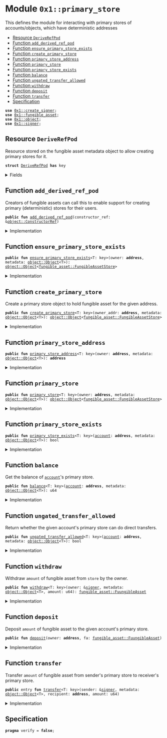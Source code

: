
<a name="0x1_primary_store"></a>

# Module `0x1::primary_store`

This defines the module for interacting with primary stores of accounts/objects, which have deterministic addresses


-  [Resource `DeriveRefPod`](#0x1_primary_store_DeriveRefPod)
-  [Function `add_derived_ref_pod`](#0x1_primary_store_add_derived_ref_pod)
-  [Function `ensure_primary_store_exists`](#0x1_primary_store_ensure_primary_store_exists)
-  [Function `create_primary_store`](#0x1_primary_store_create_primary_store)
-  [Function `primary_store_address`](#0x1_primary_store_primary_store_address)
-  [Function `primary_store`](#0x1_primary_store_primary_store)
-  [Function `primary_store_exists`](#0x1_primary_store_primary_store_exists)
-  [Function `balance`](#0x1_primary_store_balance)
-  [Function `ungated_transfer_allowed`](#0x1_primary_store_ungated_transfer_allowed)
-  [Function `withdraw`](#0x1_primary_store_withdraw)
-  [Function `deposit`](#0x1_primary_store_deposit)
-  [Function `transfer`](#0x1_primary_store_transfer)
-  [Specification](#@Specification_0)


<pre><code><b>use</b> <a href="create_signer.md#0x1_create_signer">0x1::create_signer</a>;
<b>use</b> <a href="fungible_asset.md#0x1_fungible_asset">0x1::fungible_asset</a>;
<b>use</b> <a href="object.md#0x1_object">0x1::object</a>;
<b>use</b> <a href="../../aptos-stdlib/../move-stdlib/doc/signer.md#0x1_signer">0x1::signer</a>;
</code></pre>



<a name="0x1_primary_store_DeriveRefPod"></a>

## Resource `DeriveRefPod`

Resource stored on the fungible asset metadata object to allow creating primary stores for it.


<pre><code><b>struct</b> <a href="primary_store.md#0x1_primary_store_DeriveRefPod">DeriveRefPod</a> <b>has</b> key
</code></pre>



<details>
<summary>Fields</summary>


<dl>
<dt>
<code>metadata_derive_ref: <a href="object.md#0x1_object_DeriveRef">object::DeriveRef</a></code>
</dt>
<dd>

</dd>
</dl>


</details>

<a name="0x1_primary_store_add_derived_ref_pod"></a>

## Function `add_derived_ref_pod`

Creators of fungible assets can call this to enable support for creating primary (deterministic) stores for
their users.


<pre><code><b>public</b> <b>fun</b> <a href="primary_store.md#0x1_primary_store_add_derived_ref_pod">add_derived_ref_pod</a>(constructor_ref: &<a href="object.md#0x1_object_ConstructorRef">object::ConstructorRef</a>)
</code></pre>



<details>
<summary>Implementation</summary>


<pre><code><b>public</b> <b>fun</b> <a href="primary_store.md#0x1_primary_store_add_derived_ref_pod">add_derived_ref_pod</a>(constructor_ref: &ConstructorRef) {
    <b>let</b> metadata_obj = &<a href="object.md#0x1_object_generate_signer">object::generate_signer</a>(constructor_ref);
    <b>move_to</b>(metadata_obj, <a href="primary_store.md#0x1_primary_store_DeriveRefPod">DeriveRefPod</a> {
        metadata_derive_ref: <a href="object.md#0x1_object_generate_derive_ref">object::generate_derive_ref</a>(constructor_ref),
    });
}
</code></pre>



</details>

<a name="0x1_primary_store_ensure_primary_store_exists"></a>

## Function `ensure_primary_store_exists`



<pre><code><b>public</b> <b>fun</b> <a href="primary_store.md#0x1_primary_store_ensure_primary_store_exists">ensure_primary_store_exists</a>&lt;T: key&gt;(owner: <b>address</b>, metadata: <a href="object.md#0x1_object_Object">object::Object</a>&lt;T&gt;): <a href="object.md#0x1_object_Object">object::Object</a>&lt;<a href="fungible_asset.md#0x1_fungible_asset_FungibleAssetStore">fungible_asset::FungibleAssetStore</a>&gt;
</code></pre>



<details>
<summary>Implementation</summary>


<pre><code><b>public</b> <b>fun</b> <a href="primary_store.md#0x1_primary_store_ensure_primary_store_exists">ensure_primary_store_exists</a>&lt;T: key&gt;(
    owner: <b>address</b>,
    metadata: Object&lt;T&gt;,
): Object&lt;FungibleAssetStore&gt; <b>acquires</b> <a href="primary_store.md#0x1_primary_store_DeriveRefPod">DeriveRefPod</a> {
    <b>if</b> (!<a href="primary_store.md#0x1_primary_store_primary_store_exists">primary_store_exists</a>(owner, metadata)) {
        <a href="primary_store.md#0x1_primary_store_create_primary_store">create_primary_store</a>(owner, metadata);
    };
    <a href="primary_store.md#0x1_primary_store">primary_store</a>(owner, metadata)
}
</code></pre>



</details>

<a name="0x1_primary_store_create_primary_store"></a>

## Function `create_primary_store`

Create a primary store object to hold fungible asset for the given address.


<pre><code><b>public</b> <b>fun</b> <a href="primary_store.md#0x1_primary_store_create_primary_store">create_primary_store</a>&lt;T: key&gt;(owner_addr: <b>address</b>, metadata: <a href="object.md#0x1_object_Object">object::Object</a>&lt;T&gt;): <a href="object.md#0x1_object_Object">object::Object</a>&lt;<a href="fungible_asset.md#0x1_fungible_asset_FungibleAssetStore">fungible_asset::FungibleAssetStore</a>&gt;
</code></pre>



<details>
<summary>Implementation</summary>


<pre><code><b>public</b> <b>fun</b> <a href="primary_store.md#0x1_primary_store_create_primary_store">create_primary_store</a>&lt;T: key&gt;(
    owner_addr: <b>address</b>,
    metadata: Object&lt;T&gt;,
): Object&lt;FungibleAssetStore&gt; <b>acquires</b> <a href="primary_store.md#0x1_primary_store_DeriveRefPod">DeriveRefPod</a> {
    <b>let</b> owner = &<a href="create_signer.md#0x1_create_signer_create_signer">create_signer::create_signer</a>(owner_addr);
    <b>let</b> metadata_addr = <a href="object.md#0x1_object_object_address">object::object_address</a>(&metadata);
    <b>let</b> derive_ref = &<b>borrow_global</b>&lt;<a href="primary_store.md#0x1_primary_store_DeriveRefPod">DeriveRefPod</a>&gt;(metadata_addr).metadata_derive_ref;
    <b>let</b> constructor_ref = &<a href="object.md#0x1_object_create_user_derived_object">object::create_user_derived_object</a>(owner, derive_ref);

    // Disable ungated transfer <b>as</b> deterministic stores shouldn't be transferrable.
    <b>let</b> transfer_ref = &<a href="object.md#0x1_object_generate_transfer_ref">object::generate_transfer_ref</a>(constructor_ref);
    <a href="object.md#0x1_object_disable_ungated_transfer">object::disable_ungated_transfer</a>(transfer_ref);

    <a href="fungible_asset.md#0x1_fungible_asset_create_store">fungible_asset::create_store</a>(constructor_ref, metadata)
}
</code></pre>



</details>

<a name="0x1_primary_store_primary_store_address"></a>

## Function `primary_store_address`



<pre><code><b>public</b> <b>fun</b> <a href="primary_store.md#0x1_primary_store_primary_store_address">primary_store_address</a>&lt;T: key&gt;(owner: <b>address</b>, metadata: <a href="object.md#0x1_object_Object">object::Object</a>&lt;T&gt;): <b>address</b>
</code></pre>



<details>
<summary>Implementation</summary>


<pre><code><b>public</b> <b>fun</b> <a href="primary_store.md#0x1_primary_store_primary_store_address">primary_store_address</a>&lt;T: key&gt;(owner: <b>address</b>, metadata: Object&lt;T&gt;): <b>address</b> {
    <b>let</b> metadata_addr = <a href="object.md#0x1_object_object_address">object::object_address</a>(&metadata);
    <a href="object.md#0x1_object_create_user_derived_object_address">object::create_user_derived_object_address</a>(owner, metadata_addr)
}
</code></pre>



</details>

<a name="0x1_primary_store_primary_store"></a>

## Function `primary_store`



<pre><code><b>public</b> <b>fun</b> <a href="primary_store.md#0x1_primary_store">primary_store</a>&lt;T: key&gt;(owner: <b>address</b>, metadata: <a href="object.md#0x1_object_Object">object::Object</a>&lt;T&gt;): <a href="object.md#0x1_object_Object">object::Object</a>&lt;<a href="fungible_asset.md#0x1_fungible_asset_FungibleAssetStore">fungible_asset::FungibleAssetStore</a>&gt;
</code></pre>



<details>
<summary>Implementation</summary>


<pre><code><b>public</b> <b>fun</b> <a href="primary_store.md#0x1_primary_store">primary_store</a>&lt;T: key&gt;(owner: <b>address</b>, metadata: Object&lt;T&gt;): Object&lt;FungibleAssetStore&gt; {
    <b>let</b> store = <a href="primary_store.md#0x1_primary_store_primary_store_address">primary_store_address</a>(owner, metadata);
    <a href="object.md#0x1_object_address_to_object">object::address_to_object</a>&lt;FungibleAssetStore&gt;(store)
}
</code></pre>



</details>

<a name="0x1_primary_store_primary_store_exists"></a>

## Function `primary_store_exists`



<pre><code><b>public</b> <b>fun</b> <a href="primary_store.md#0x1_primary_store_primary_store_exists">primary_store_exists</a>&lt;T: key&gt;(<a href="account.md#0x1_account">account</a>: <b>address</b>, metadata: <a href="object.md#0x1_object_Object">object::Object</a>&lt;T&gt;): bool
</code></pre>



<details>
<summary>Implementation</summary>


<pre><code><b>public</b> <b>fun</b> <a href="primary_store.md#0x1_primary_store_primary_store_exists">primary_store_exists</a>&lt;T: key&gt;(<a href="account.md#0x1_account">account</a>: <b>address</b>, metadata: Object&lt;T&gt;): bool {
    <a href="fungible_asset.md#0x1_fungible_asset_store_exists">fungible_asset::store_exists</a>(<a href="primary_store.md#0x1_primary_store_primary_store_address">primary_store_address</a>(<a href="account.md#0x1_account">account</a>, metadata))
}
</code></pre>



</details>

<a name="0x1_primary_store_balance"></a>

## Function `balance`

Get the balance of <code><a href="account.md#0x1_account">account</a></code>'s primary store.


<pre><code><b>public</b> <b>fun</b> <a href="primary_store.md#0x1_primary_store_balance">balance</a>&lt;T: key&gt;(<a href="account.md#0x1_account">account</a>: <b>address</b>, metadata: <a href="object.md#0x1_object_Object">object::Object</a>&lt;T&gt;): u64
</code></pre>



<details>
<summary>Implementation</summary>


<pre><code><b>public</b> <b>fun</b> <a href="primary_store.md#0x1_primary_store_balance">balance</a>&lt;T: key&gt;(<a href="account.md#0x1_account">account</a>: <b>address</b>, metadata: Object&lt;T&gt;): u64 {
    <b>if</b> (<a href="primary_store.md#0x1_primary_store_primary_store_exists">primary_store_exists</a>(<a href="account.md#0x1_account">account</a>, metadata)) {
        <a href="fungible_asset.md#0x1_fungible_asset_balance">fungible_asset::balance</a>(<a href="primary_store.md#0x1_primary_store">primary_store</a>(<a href="account.md#0x1_account">account</a>, metadata))
    } <b>else</b> {
        0
    }
}
</code></pre>



</details>

<a name="0x1_primary_store_ungated_transfer_allowed"></a>

## Function `ungated_transfer_allowed`

Return whether the given account's primary store can do direct transfers.


<pre><code><b>public</b> <b>fun</b> <a href="primary_store.md#0x1_primary_store_ungated_transfer_allowed">ungated_transfer_allowed</a>&lt;T: key&gt;(<a href="account.md#0x1_account">account</a>: <b>address</b>, metadata: <a href="object.md#0x1_object_Object">object::Object</a>&lt;T&gt;): bool
</code></pre>



<details>
<summary>Implementation</summary>


<pre><code><b>public</b> <b>fun</b> <a href="primary_store.md#0x1_primary_store_ungated_transfer_allowed">ungated_transfer_allowed</a>&lt;T: key&gt;(<a href="account.md#0x1_account">account</a>: <b>address</b>, metadata: Object&lt;T&gt;): bool {
    <a href="fungible_asset.md#0x1_fungible_asset_ungated_transfer_allowed">fungible_asset::ungated_transfer_allowed</a>(<a href="primary_store.md#0x1_primary_store">primary_store</a>(<a href="account.md#0x1_account">account</a>, metadata))
}
</code></pre>



</details>

<a name="0x1_primary_store_withdraw"></a>

## Function `withdraw`

Withdraw <code>amount</code> of fungible asset from <code>store</code> by the owner.


<pre><code><b>public</b> <b>fun</b> <a href="primary_store.md#0x1_primary_store_withdraw">withdraw</a>&lt;T: key&gt;(owner: &<a href="../../aptos-stdlib/../move-stdlib/doc/signer.md#0x1_signer">signer</a>, metadata: <a href="object.md#0x1_object_Object">object::Object</a>&lt;T&gt;, amount: u64): <a href="fungible_asset.md#0x1_fungible_asset_FuungibleAsset">fungible_asset::FuungibleAsset</a>
</code></pre>



<details>
<summary>Implementation</summary>


<pre><code><b>public</b> <b>fun</b> <a href="primary_store.md#0x1_primary_store_withdraw">withdraw</a>&lt;T: key&gt;(owner: &<a href="../../aptos-stdlib/../move-stdlib/doc/signer.md#0x1_signer">signer</a>, metadata: Object&lt;T&gt;, amount: u64): FuungibleAsset {
    <b>let</b> store = <a href="primary_store.md#0x1_primary_store">primary_store</a>(<a href="../../aptos-stdlib/../move-stdlib/doc/signer.md#0x1_signer_address_of">signer::address_of</a>(owner), metadata);
    <a href="fungible_asset.md#0x1_fungible_asset_withdraw">fungible_asset::withdraw</a>(owner, store, amount)
}
</code></pre>



</details>

<a name="0x1_primary_store_deposit"></a>

## Function `deposit`

Deposit <code>amount</code> of fungible asset to the given account's primary store.


<pre><code><b>public</b> <b>fun</b> <a href="primary_store.md#0x1_primary_store_deposit">deposit</a>(owner: <b>address</b>, fa: <a href="fungible_asset.md#0x1_fungible_asset_FuungibleAsset">fungible_asset::FuungibleAsset</a>)
</code></pre>



<details>
<summary>Implementation</summary>


<pre><code><b>public</b> <b>fun</b> <a href="primary_store.md#0x1_primary_store_deposit">deposit</a>(owner: <b>address</b>, fa: FuungibleAsset) <b>acquires</b> <a href="primary_store.md#0x1_primary_store_DeriveRefPod">DeriveRefPod</a> {
    <b>let</b> metadata = <a href="fungible_asset.md#0x1_fungible_asset_asset_metadata">fungible_asset::asset_metadata</a>(&fa);
    <b>let</b> store = <a href="primary_store.md#0x1_primary_store_ensure_primary_store_exists">ensure_primary_store_exists</a>(owner, metadata);
    <a href="fungible_asset.md#0x1_fungible_asset_deposit">fungible_asset::deposit</a>(store, fa);
}
</code></pre>



</details>

<a name="0x1_primary_store_transfer"></a>

## Function `transfer`

Transfer <code>amount</code> of fungible asset from sender's primary store to receiver's primary store.


<pre><code><b>public</b> entry <b>fun</b> <a href="primary_store.md#0x1_primary_store_transfer">transfer</a>&lt;T: key&gt;(sender: &<a href="../../aptos-stdlib/../move-stdlib/doc/signer.md#0x1_signer">signer</a>, metadata: <a href="object.md#0x1_object_Object">object::Object</a>&lt;T&gt;, recipient: <b>address</b>, amount: u64)
</code></pre>



<details>
<summary>Implementation</summary>


<pre><code><b>public</b> entry <b>fun</b> <a href="primary_store.md#0x1_primary_store_transfer">transfer</a>&lt;T: key&gt;(
    sender: &<a href="../../aptos-stdlib/../move-stdlib/doc/signer.md#0x1_signer">signer</a>,
    metadata: Object&lt;T&gt;,
    recipient: <b>address</b>,
    amount: u64,
) <b>acquires</b> <a href="primary_store.md#0x1_primary_store_DeriveRefPod">DeriveRefPod</a> {
    <b>let</b> sender_store = <a href="primary_store.md#0x1_primary_store_ensure_primary_store_exists">ensure_primary_store_exists</a>(<a href="../../aptos-stdlib/../move-stdlib/doc/signer.md#0x1_signer_address_of">signer::address_of</a>(sender), metadata);
    <b>let</b> recipient_store = <a href="primary_store.md#0x1_primary_store_ensure_primary_store_exists">ensure_primary_store_exists</a>(recipient, metadata);
    <a href="fungible_asset.md#0x1_fungible_asset_transfer">fungible_asset::transfer</a>(sender, sender_store, recipient_store, amount);
}
</code></pre>



</details>

<a name="@Specification_0"></a>

## Specification



<pre><code><b>pragma</b> verify = <b>false</b>;
</code></pre>


[move-book]: https://aptos.dev/guides/move-guides/book/SUMMARY
